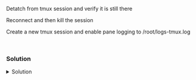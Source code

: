 Detatch from tmux session and verify it is still there

Reconnect and then kill the session

Create a new tmux session and enable pane logging to /root/logs-tmux.log

<br>

### Solution
<details>
<summary>Solution</summary>
Detatch from tmux session

```plain
ctrl + b and d
```

Verify that tmux session is still running

```plain
tmux ls
```{{exec}}

Reconnect to that session

```plain
tmux a -t 0
```{{exec}}

Kill all tmux sessions

```plain
tmux kill-server
```

Create a new session

```plain
tmux 
```{{exec}}

Log the output of a pane to a file

```plain
tmux pipe-pane -o "exec cat >>$HOME/'logs-tmux.log'"
```{{exec}}

Execute a command that keeps on running

```plain
while true; do uptime; sleep 1; done
```{{exec}}

Detach the tmux session

```plain
ctrl + b and d
```

View the output associated with that pane

```plain
cat $HOME/'logs-tmux.log'
```{{exec}}

Attach to the last session once again and cancel the process with `ctrl+c`

```plain
tmux a
```

</details>